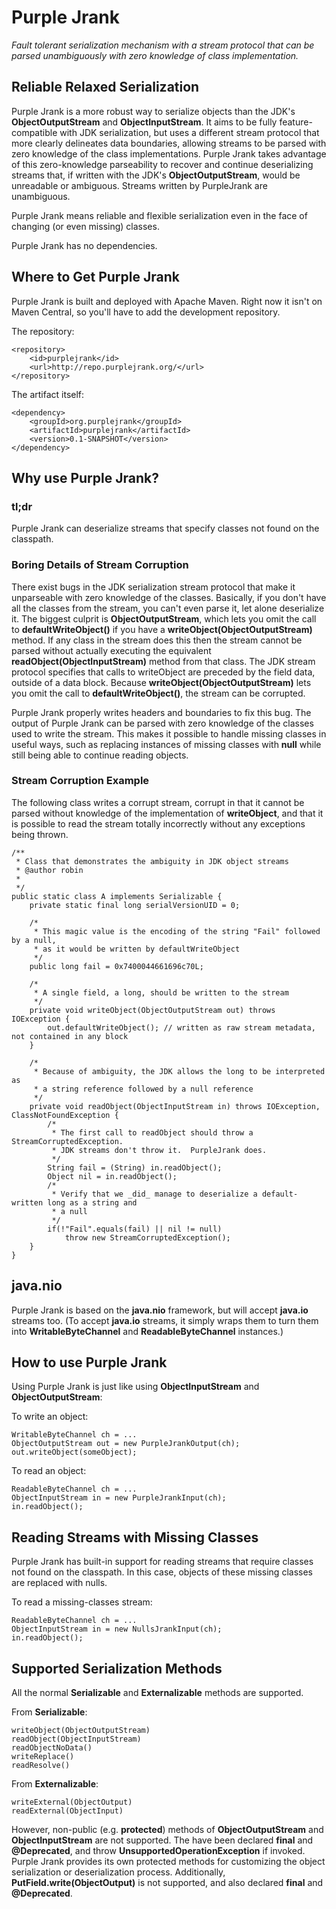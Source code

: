 # Purple Jrank
_Fault tolerant serialization mechanism with a stream protocol that can be parsed unambiguously with zero knowledge of class implementation._

## Reliable Relaxed Serialization
Purple Jrank is a more robust way to serialize objects than the JDK's **ObjectOutputStream** and **ObjectInputStream**.  It aims to be fully feature-compatible with JDK serialization, but uses a different stream protocol that more clearly delineates data boundaries, allowing streams to be parsed with zero knowledge of the class implementations.  Purple Jrank takes advantage of this zero-knowledge parseability to recover and continue deserializing streams that, if written with the JDK's **ObjectOutputStream**, would be unreadable or ambiguous.  Streams written by PurpleJrank are unambiguous.

Purple Jrank means reliable and flexible serialization even in the face of changing (or even missing) classes.

Purple Jrank has no dependencies.

## Where to Get Purple Jrank

Purple Jrank is built and deployed with Apache Maven.  Right now it isn't on Maven Central, so you'll have to add the development repository.

The repository:

    <repository>
        <id>purplejrank</id>
        <url>http://repo.purplejrank.org/</url>
    </repository>

The artifact itself:

    <dependency>
        <groupId>org.purplejrank</groupId>
        <artifactId>purplejrank</artifactId>
        <version>0.1-SNAPSHOT</version>
    </dependency>

## Why use Purple Jrank?
### tl;dr
Purple Jrank can deserialize streams that specify classes not found on the classpath.

### Boring Details of Stream Corruption
There exist bugs in the JDK serialization stream protocol that make it unparseable with zero knowledge of the classes.  Basically, if you don't have all the classes from the stream, you can't even parse it, let alone deserialize it.  The biggest culprit is **ObjectOutputStream**, which lets you omit the call to **defaultWriteObject()** if you have a **writeObject(ObjectOutputStream)** method.  If any class in the stream does this then the stream cannot be parsed without actually executing the equivalent **readObject(ObjectInputStream)** method from that class.  The JDK stream protocol specifies that calls to writeObject are preceded by the field data, outside of a data block.  Because **writeObject(ObjectOutputStream)** lets you omit the call to **defaultWriteObject()**, the stream can be corrupted.

Purple Jrank properly writes headers and boundaries to fix this bug.  The output of Purple Jrank can be parsed with zero knowledge of the classes used to write the stream.  This makes it possible to handle missing classes in useful ways, such as replacing instances of missing classes with **null** while still being able to continue reading objects.

### Stream Corruption Example
The following class writes a corrupt stream, corrupt in that it cannot be parsed without knowledge of the implementation of **writeObject**, and that it is possible to read the stream totally incorrectly without any exceptions being thrown.

	/**
	 * Class that demonstrates the ambiguity in JDK object streams
	 * @author robin
	 *
	 */
	public static class A implements Serializable {
		private static final long serialVersionUID = 0;

		/*
		 * This magic value is the encoding of the string "Fail" followed by a null,
		 * as it would be written by defaultWriteObject
		 */
		public long fail = 0x7400044661696c70L;

		/*
		 * A single field, a long, should be written to the stream
		 */
		private void writeObject(ObjectOutputStream out) throws IOException {
			out.defaultWriteObject(); // written as raw stream metadata, not contained in any block
		}

		/*
		 * Because of ambiguity, the JDK allows the long to be interpreted as 
		 * a string reference followed by a null reference
		 */
		private void readObject(ObjectInputStream in) throws IOException, ClassNotFoundException {
			/*
			 * The first call to readObject should throw a StreamCorruptedException.
			 * JDK streams don't throw it.  PurpleJrank does.
			 */
			String fail = (String) in.readObject();
			Object nil = in.readObject();
			/*
			 * Verify that we _did_ manage to deserialize a default-written long as a string and
			 * a null
			 */
			if(!"Fail".equals(fail) || nil != null)
				throw new StreamCorruptedException();
		}
	}


## java.nio

Purple Jrank is based on the **java.nio** framework, but will accept **java.io** streams too.  (To accept **java.io** streams, it simply wraps them to turn them into **WritableByteChannel** and **ReadableByteChannel** instances.)

## How to use Purple Jrank

Using Purple Jrank is just like using **ObjectInputStream** and **ObjectOutputStream**:

To write an object:

    WritableByteChannel ch = ...
    ObjectOutputStream out = new PurpleJrankOutput(ch);
    out.writeObject(someObject);

To read an object:

    ReadableByteChannel ch = ...
    ObjectInputStream in = new PurpleJrankInput(ch);
    in.readObject();

## Reading Streams with Missing Classes

Purple Jrank has built-in support for reading streams that require classes not found on the classpath.  In this case, objects of these missing classes are replaced with nulls.

To read a missing-classes stream:

    ReadableByteChannel ch = ...
    ObjectInputStream in = new NullsJrankInput(ch);
    in.readObject();

## Supported Serialization Methods

All the normal **Serializable** and **Externalizable** methods are supported.

From **Serializable**:

    writeObject(ObjectOutputStream)
    readObject(ObjectInputStream)
    readObjectNoData()
    writeReplace()
    readResolve()

From **Externalizable**:

    writeExternal(ObjectOutput)
    readExternal(ObjectInput)

However, non-public (e.g. **protected**) methods of **ObjectOutputStream** and **ObjectInputStream** are not supported.  The have been declared **final** and **@Deprecated**, and throw **UnsupportedOperationException** if invoked.  Purple Jrank provides its own protected methods for customizing the object serialization or deserialization process.  Additionally, **PutField.write(ObjectOutput)** is not supported, and also declared **final** and **@Deprecated**.